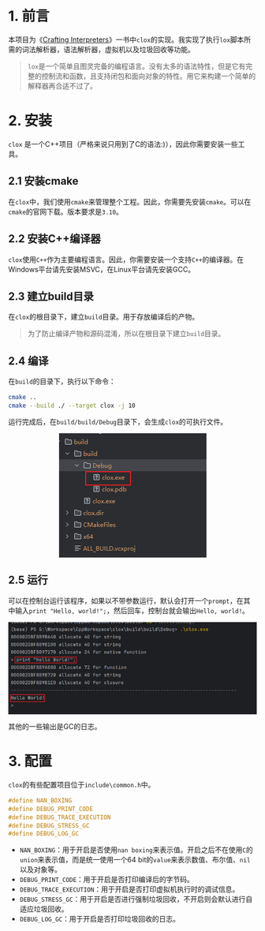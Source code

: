 # 1. 前言
本项目为《[Crafting Interpreters](https://craftinginterpreters.com/)》一书中`clox`的实现。我实现了执行`lox`脚本所需的词法解析器，语法解析器，虚拟机以及垃圾回收等功能。
> `lox`是一个简单且图灵完备的编程语言。没有太多的语法特性，但是它有完整的控制流和函数，且支持闭包和面向对象的特性。用它来构建一个简单的解释器再合适不过了。
# 2. 安装
`clox` 是一个C++项目（严格来说只用到了C的语法:)），因此你需要安装一些工具。
## 2.1 安装cmake
在`clox`中，我们使用`cmake`来管理整个工程。因此，你需要先安装`cmake`。可以在`cmake`的官网下载。版本要求是`3.10`。
## 2.2 安装C++编译器
`clox`使用`C++`作为主要编程语言。因此，你需要安装一个支持`C++`的编译器。在Windows平台请先安装MSVC，在Linux平台请先安装GCC。
## 2.3 建立build目录
在`clox`的根目录下，建立`build`目录。用于存放编译后的产物。
> 为了防止编译产物和源码混淆，所以在根目录下建立`build`目录。
## 2.4 编译
在`build`的目录下，执行以下命令：
```bash
cmake ..
cmake --build ./ --target clox -j 10
```
运行完成后，在`build/build/Debug`目录下，会生成`clox`的可执行文件。

<img src="./doc/img/img.png" alt="image" style="display: block; margin: 0 auto;" />

## 2.5 运行
可以在控制台运行该程序，如果以不带参数运行，默认会打开一个`prompt`，在其中输入`print "Hello, world!";`，然后回车，控制台就会输出`Hello, world!`。

<img src="./doc/img/img_1.png" alt="image" style="display: block; margin: 0 auto;" />

其他的一些输出是GC的日志。

# 3. 配置
`clox`的有些配置项目位于`include\common.h`中。
```c++
#define NAN_BOXING
#define DEBUG_PRINT_CODE
#define DEBUG_TRACE_EXECUTION
#define DEBUG_STRESS_GC
#define DEBUG_LOG_GC
```
- `NAN_BOXING`：用于开启是否使用`nan boxing`来表示值。开启之后不在使用`C`的`union`来表示值，而是统一使用一个64 bit的`value`来表示数值、布尔值、`nil`以及对象等。
- `DEBUG_PRINT_CODE`：用于开启是否打印编译后的字节码。
- `DEBUG_TRACE_EXECUTION`：用于开启是否打印虚拟机执行时的调试信息。
- `DEBUG_STRESS_GC`：用于开启是否进行强制垃圾回收，不开启则会默认进行自适应垃圾回收。
- `DEBUG_LOG_GC`：用于开启是否打印垃圾回收的日志。